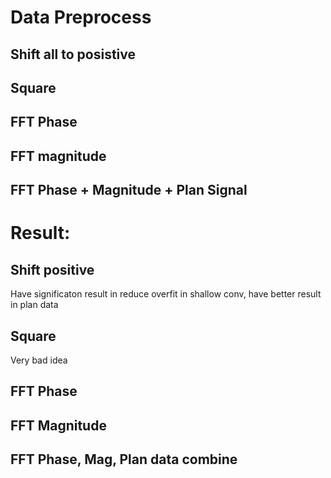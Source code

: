 # Data Preprocess 

## Shift all to posistive 

## Square 

## FFT Phase 

## FFT magnitude 

## FFT Phase + Magnitude + Plan Signal 


# Result: 
## Shift positive 
Have significaton result in reduce overfit in shallow conv, have better result in plan data 

## Square 
Very bad idea 

## FFT Phase 

## FFT Magnitude 

## FFT Phase, Mag, Plan data combine 
